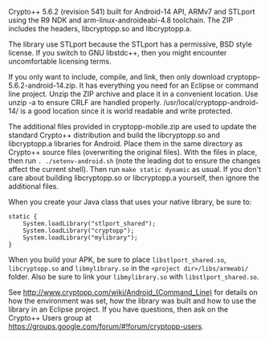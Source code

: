 Crypto++ 5.6.2 (revision 541) built for Android-14 API, ARMv7 and STLport using the R9 NDK and arm-linux-androideabi-4.8 toolchain. The ZIP includes the headers, libcryptopp.so and libcryptopp.a.

The library use STLport because the STLport has a permissive, BSD style license. If you switch to GNU libstdc++, then you might encounter uncomfortable licensing terms. 

If you only want to include, compile, and link, then only download cryptopp-5.6.2-android-14.zip. It has everything you need for an Eclipse or command line project. Unzip the ZIP archive and place it in a convenient location. Use unzip -a to ensure CRLF are handled properly. /usr/local/cryptopp-android-14/ is a good location since it is world readable and write protected.

The additional files provided in cryptopp-mobile.zip are used to update the standard Crypto++ distribution and build the libcryptopp.so and libcryptopp.a libraries for Android. Place them in the same directory as Crypto++ source files (overwriting the original files). With the files in place, then run `. ./setenv-android.sh` (note the leading dot to ensure the changes affect the current shell). Then run `make static dynamic` as usual. If you don't care about building libcryptopp.so or libcryptopp.a yourself, then ignore the additional files.

When you create your Java class that uses your native library, be sure to:

    static {
		System.loadLibrary("stlport_shared");
		System.loadLibrary("cryptopp");
        System.loadLibrary("mylibrary");
	}
	
When you build your APK, be sure to place `libstlport_shared.so`, `libcryptopp.so` and `libmylibrary.so` in the `<project dir>/libs/armeabi/` folder. Also be sure to link your `libmylibrary.so` with `libstlport_shared.so`.

See http://www.cryptopp.com/wiki/Android_(Command_Line) for details on how the environment was set, how the library was built and how to use the library in an Eclipse project. If you have questions, then ask on the Crypto++ Users group at https://groups.google.com/forum/#!forum/cryptopp-users.